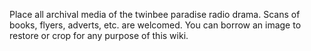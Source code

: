 Place all archival media of the twinbee paradise radio drama. Scans of books, flyers, adverts, etc. are welcomed. You can borrow an image to restore or crop for any purpose of this wiki. 
